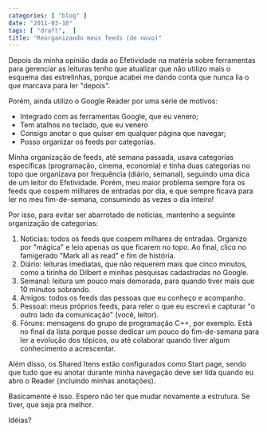 ```yaml
---
categories: [ "blog" ]
date: "2011-03-10"
tags: [ "draft",  ]
title: "Reorganizando meus feeds (de novo)"
---
```

Depois da minha opinião dada ao Efetividade na matéria sobre ferramentas
para gerenciar as leituras tenho que atualizar que não utilizo mais o
esquema das estrelinhas, porque acabei me dando conta que nunca lia o
que marcava para ler "depois".

Porém, ainda utilizo o Google Reader por uma série de motivos:

	
  * Integrado com as ferramentas Google, que eu venero;
  * Tem atalhos no teclado, que eu venero
  * Consigo anotar o que quiser em qualquer página que navegar;
  * Posso organizar os feeds por categorias.

Minha organização de feeds, até semana passada, usava categorias
específicas (programação, cinema, economia) e tinha duas categorias
no topo que organizava por frequência (diário, semanal), seguindo uma
dica de um leitor do Efetividade. Porém, meu maior problema sempre fora
os feeds que cospem milhares de entradas por dia, e que sempre ficava
para ler no meu fim-de-semana, consumindo às vezes o dia inteiro!

Por isso, para evitar ser abarrotado de notícias, mantenho a seguinte
organização de categorias:

	
  1. Notícias: todos os feeds que cospem milhares de entradas. Organizo
  por "mágica" e leio apenas os que ficarem no topo. Ao final, clico
  no famigerado "Mark all as read" e fim de história.
  2. Diário: leituras imediatas, que não requerem mais que cinco
  minutos, como a tirinha do Dilbert e minhas pesquisas cadastradas no
  Google.
  3. Semanal: leitura um pouco mais demorada, para quando tiver mais
  que 10 minutos sobrando.
  4. Amigos: todos os feeds das pessoas que eu conheço e acompanho.
  5. Pessoal: meus próprios feeds, para reler o que eu escrevi e capturar
  "o outro lado da comunicação" (você, leitor).
  6. Fóruns: mensagens do grupo de programação C++, por exemplo. Está
  no final da lista porque posso dedicar um pouco do fim-de-semana para
  ler a evolução dos tópicos, ou até colaborar quando tiver algum
  conhecimento a acrescentar.

Além disso, os Shared Itens estão configurados como Start page, sendo
que tudo que eu anotar durante minha navegação deve ser lida quando
eu abro o Reader (incluindo minhas anotações).

Basicamente é isso. Espero não ter que mudar novamente a estrutura. Se
tiver, que seja pra melhor.

Idéias?
